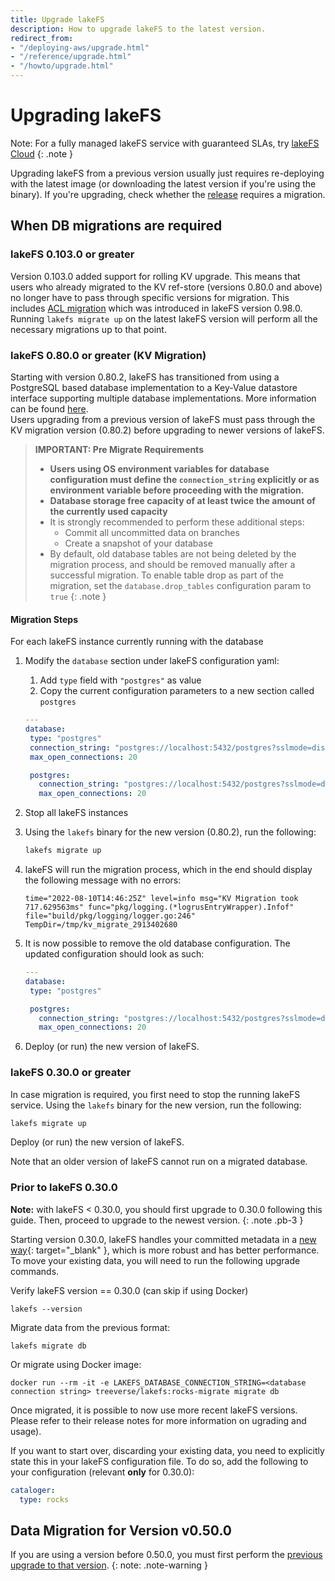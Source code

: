 ```yaml
---
title: Upgrade lakeFS
description: How to upgrade lakeFS to the latest version.
redirect_from:
- "/deploying-aws/upgrade.html"
- "/reference/upgrade.html"
- "/howto/upgrade.html"
---
```


# Upgrading lakeFS

Note: For a fully managed lakeFS service with guaranteed SLAs, try [lakeFS Cloud](https://lakefs.cloud)
{: .note }

Upgrading lakeFS from a previous version usually just requires re-deploying with the latest image (or downloading the latest version if you're using the binary).
If you're upgrading, check whether the [release](https://github.com/treeverse/lakeFS/releases) requires a migration.

## When DB migrations are required

### lakeFS 0.103.0 or greater

Version 0.103.0 added support for rolling KV upgrade. This means that users who already migrated to the KV ref-store (versions 0.80.0 and above) no longer have to pass through specific versions for migration.
This includes [ACL migration](https://docs.lakefs.io/reference/access-control-lists.html#migrating-from-the-previous-version-of-acls) which was introduced in lakeFS version 0.98.0.
Running `lakefs migrate up` on the latest lakeFS version will perform all the necessary migrations up to that point.

### lakeFS 0.80.0 or greater (KV Migration)

Starting with version 0.80.2, lakeFS has transitioned from using a PostgreSQL based database implementation to a Key-Value datastore interface supporting
multiple database implementations. More information can be found [here](https://github.com/treeverse/lakeFS/blob/master/design/accepted/metadata_kv/index.md).  
Users upgrading from a previous version of lakeFS must pass through the KV migration version (0.80.2) before upgrading to newer versions of lakeFS.

> **IMPORTANT: Pre Migrate Requirements**  
> * **Users using OS environment variables for database configuration must define the `connection_string` explicitly or as environment variable before proceeding with the migration.**  
> * **Database storage free capacity of at least twice the amount of the currently used capacity**
> * It is strongly recommended to perform these additional steps:
>   * Commit all uncommitted data on branches
>   * Create a snapshot of your database
> * By default, old database tables are not being deleted by the migration process, and should be removed manually after a successful migration.
> To enable table drop as part of the migration, set the `database.drop_tables` configuration param to `true`
{: .note }

#### Migration Steps
For each lakeFS instance currently running with the database
1. Modify the `database` section under lakeFS configuration yaml:
   1. Add `type` field with `"postgres"` as value
   2. Copy the current configuration parameters to a new section called `postgres`

   ```yaml
   ---
   database:
    type: "postgres"
    connection_string: "postgres://localhost:5432/postgres?sslmode=disable"
    max_open_connections: 20
   
    postgres:
      connection_string: "postgres://localhost:5432/postgres?sslmode=disable"
      max_open_connections: 20
   ```

2. Stop all lakeFS instances
3. Using the `lakefs` binary for the new version (0.80.2), run the following:

   ```bash
   lakefs migrate up
   ```

4. lakeFS will run the migration process, which in the end should display the following message with no errors:

   ```shell
   time="2022-08-10T14:46:25Z" level=info msg="KV Migration took 717.629563ms" func="pkg/logging.(*logrusEntryWrapper).Infof" file="build/pkg/logging/logger.go:246" TempDir=/tmp/kv_migrate_2913402680
   ```

5. It is now possible to remove the old database configuration. The updated configuration should look as such:

   ```yaml
   ---
   database:
    type: "postgres"
   
    postgres:
      connection_string: "postgres://localhost:5432/postgres?sslmode=disable"
      max_open_connections: 20
   ```
 
6. Deploy (or run) the new version of lakeFS.

### lakeFS 0.30.0 or greater

In case migration is required, you first need to stop the running lakeFS service.
Using the `lakefs` binary for the new version, run the following:

```bash
lakefs migrate up
```

Deploy (or run) the new version of lakeFS.

Note that an older version of lakeFS cannot run on a migrated database.


### Prior to lakeFS 0.30.0

**Note:** with lakeFS < 0.30.0, you should first upgrade to 0.30.0 following this guide. Then, proceed to upgrade to the newest version.
{: .note .pb-3 }

Starting version 0.30.0, lakeFS handles your committed metadata in a [new way](https://docs.google.com/document/d/1jzD7-jun-tdU5BGapmnMBe9ovSzBvTNjXCcVztV07A4/edit?usp=sharing){: target="_blank" }, which is more robust and has better performance.
To move your existing data, you will need to run the following upgrade commands.

Verify lakeFS version == 0.30.0 (can skip if using Docker)

```shell
lakefs --version
```

Migrate data from the previous format:

```shell
lakefs migrate db
```

Or migrate using Docker image:

```shell
docker run --rm -it -e LAKEFS_DATABASE_CONNECTION_STRING=<database connection string> treeverse/lakefs:rocks-migrate migrate db
```

Once migrated, it is possible to now use more recent lakeFS versions. Please refer to their release notes for more information on ugrading and usage).


If you want to start over, discarding your existing data, you need to explicitly state this in your lakeFS configuration file.
To do so, add the following to your configuration (relevant **only** for 0.30.0):

```yaml
cataloger:
  type: rocks
```

## Data Migration for Version v0.50.0

If you are using a version before 0.50.0, you must first perform the [previous upgrade to that version](https://docs.lakefs.io/v0.50/reference/upgrade.html#data-migration-for-version-v0500). {: note: .note-warning }